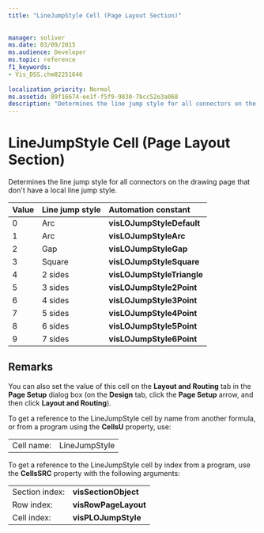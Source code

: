 ```yaml
---
title: "LineJumpStyle Cell (Page Layout Section)"
 
 
manager: soliver
ms.date: 03/09/2015
ms.audience: Developer
ms.topic: reference
f1_keywords:
- Vis_DSS.chm82251646
 
localization_priority: Normal
ms.assetid: 89f16674-ee1f-f5f9-9830-7bcc52e3a068
description: "Determines the line jump style for all connectors on the drawing page that don't have a local line jump style."
---
```


# LineJumpStyle Cell (Page Layout Section)

Determines the line jump style for all connectors on the drawing page that don't have a local line jump style.
  
|**Value**|**Line jump style**|**Automation constant**|
|:-----|:-----|:-----|
|0  <br/> |Arc  <br/> |**visLOJumpStyleDefault** <br/> |
|1  <br/> |Arc  <br/> |**visLOJumpStyleArc** <br/> |
|2  <br/> |Gap  <br/> |**visLOJumpStyleGap** <br/> |
|3  <br/> |Square  <br/> |**visLOJumpStyleSquare** <br/> |
|4  <br/> |2 sides  <br/> |**visLOJumpStyleTriangle** <br/> |
|5  <br/> |3 sides  <br/> |**visLOJumpStyle2Point** <br/> |
|6  <br/> |4 sides  <br/> |**visLOJumpStyle3Point** <br/> |
|7  <br/> |5 sides  <br/> |**visLOJumpStyle4Point** <br/> |
|8  <br/> |6 sides  <br/> |**visLOJumpStyle5Point** <br/> |
|9  <br/> |7 sides  <br/> |**visLOJumpStyle6Point** <br/> |
   
## Remarks

You can also set the value of this cell on the **Layout and Routing** tab in the **Page Setup** dialog box (on the **Design** tab, click the **Page Setup** arrow, and then click **Layout and Routing**).
  
To get a reference to the LineJumpStyle cell by name from another formula, or from a program using the **CellsU** property, use: 
  
|||
|:-----|:-----|
|Cell name:  <br/> |LineJumpStyle  <br/> |
   
To get a reference to the LineJumpStyle cell by index from a program, use the **CellsSRC** property with the following arguments: 
  
|||
|:-----|:-----|
|Section index:  <br/> |**visSectionObject** <br/> |
|Row index:  <br/> |**visRowPageLayout** <br/> |
|Cell index:  <br/> |**visPLOJumpStyle** <br/> |
   

